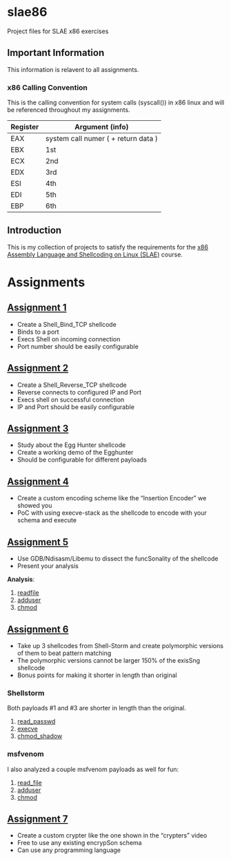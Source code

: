 # slae86

Project files for SLAE x86 exercises


## Important Information

This information is relavent to all assignments.

### x86 Calling Convention

This is the calling convention for system calls (syscall()) in x86 linux and will be referenced throughout my assignments.

| Register | Argument (info) |
| ------ | ------ |
| EAX | system call numer ( + return data ) |
| EBX | 1st |
| ECX | 2nd |
| EDX | 3rd |
| ESI | 4th |
| EDI | 5th |
| EBP | 6th |


## Introduction

This is my collection of projects to satisfy the requirements for the [x86 Assembly Language and Shellcoding on Linux (SLAE)](https://www.pentesteracademy.com/course?id=3) course.



# Assignments

## [Assignment 1](./project1)

- Create a Shell_Bind_TCP shellcode
- Binds to a port
- Execs Shell on incoming connection
- Port number should be easily configurable

## [Assignment 2](./project2)

- Create a Shell_Reverse_TCP shellcode
- Reverse connects to configured IP and Port
- Execs shell on successful connection
- IP and Port should be easily configurable

## [Assignment 3](./project3)

- Study about the Egg Hunter shellcode
- Create a working demo of the Egghunter
- Should be configurable for different payloads

## [Assignment 4](./project4)

- Create a custom encoding scheme like the “Insertion Encoder” we showed you
- PoC with using execve-stack as the shellcode to encode with your schema and execute

## [Assignment 5](./project5)

- Use GDB/Ndisasm/Libemu to dissect the funcSonality of the shellcode
- Present your analysis

**Analysis**:

1. [readfile](https://github.com/alecmaly/slae/blob/master/slae86/project5/1_readfile.md)
2. [adduser](https://github.com/alecmaly/slae/blob/master/slae86/project5/2_adduser.md)
3. [chmod](https://github.com/alecmaly/slae/blob/master/slae86/project5/3_chmod.md)

## [Assignment 6](./project6)

- Take up 3 shellcodes from Shell-Storm and create polymorphic versions of them to beat pattern matching
- The polymorphic versions cannot be larger 150% of the exisSng shellcode
- Bonus points for making it shorter in length than original

### Shellstorm

Both payloads #1 and #3 are shorter in length than the original.

1. [read_passwd](https://github.com/alecmaly/slae/blob/master/slae86/project6/1_read_passwd.md)
2. [execve](https://github.com/alecmaly/slae/blob/master/slae86/project6/2_execve.md)
3. [chmod_shadow](https://github.com/alecmaly/slae/blob/master/slae86/project6/3_chmod_shadow.md)
    
### msfvenom

I also analyzed a couple msfvenom payloads as well for fun:

1. [read_file](https://github.com/alecmaly/slae/blob/master/slae86/project6/msfvenom-1_readfile.md)
2. [adduser](https://github.com/alecmaly/slae/blob/master/slae86/project6/msfvenom-2_adduser.md)
3. [chmod](https://github.com/alecmaly/slae/blob/master/slae86/project6/msfvenom-3_chmod.md)


## [Assignment 7](./project7)

- Create a custom crypter like the one shown in the “crypters” video
- Free to use any existing encrypSon schema
- Can use any programming language

